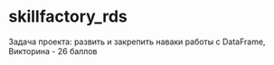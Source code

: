 # skillfactory_rds
Задача проекта: развить и закрепить наваки работы с DataFrame, 
Викторина - 26 баллов

